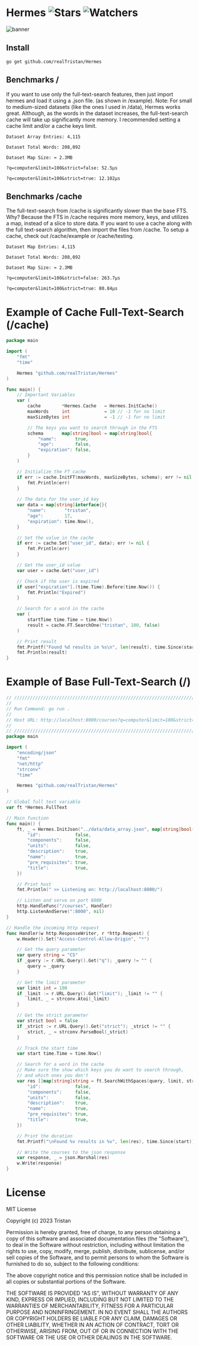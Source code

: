 # Hermes ![Stars](https://img.shields.io/github/stars/realTristan/Hermes?color=brightgreen) ![Watchers](https://img.shields.io/github/watchers/realTristan/Hermes?label=Watchers)
![banner](https://user-images.githubusercontent.com/75189508/230987049-665418b1-3576-49b7-861e-29036859ad8a.png)

## Install
```
go get github.com/realTristan/Hermes
```

## Benchmarks /
If you want to use only the full-text-search features, then just import hermes and load it using a .json file. (as shown in /example). Note: For small to medium-sized datasets (like the ones I used in /data), Hermes works great. Although, as the words in the dataset increases, the full-text-search cache will take up significantly more memory. I recommended setting a cache limit and/or a cache keys limit.
```
Dataset Array Entries: 4,115

Dataset Total Words: 208,092

Dataset Map Size: ≈ 2.3MB

?q=computer&limit=100&strict=false: 52.5µs

?q=computer&limit=100&strict=true: 12.102µs
```


## Benchmarks /cache
The full-text-search from /cache is significantly slower than the base FTS. Why? Because the FTS in /cache requires more memory, keys, and utilizes a map, instead of a slice to store data. If you want to use a cache along with the full text-search algorithm, then import the files from /cache. To setup a cache, check out /cache/example or /cache/testing. 

```
Dataset Map Entries: 4,115

Dataset Total Words: 208,092

Dataset Map Size: ≈ 2.3MB

?q=computer&limit=100&strict=false: 263.7µs

?q=computer&limit=100&strict=true: 80.84µs
```

# Example of Cache Full-Text-Search (/cache)
```go
package main

import (
	"fmt"
	"time"

	Hermes "github.com/realTristan/Hermes"
)

func main() {
	// Important Variables
	var (
		cache        *Hermes.Cache   = Hermes.InitCache()
		maxWords     int             = 10 // -1 for no limit
		maxSizeBytes int             = -1 // -1 for no limit

		// The keys you want to search through in the FTS
		schema       map[string]bool = map[string]bool{
			"name":       true,
			"age":        false,
			"expiration": false,
		}
	)

	// Initialize the FT cache
	if err := cache.InitFT(maxWords, maxSizeBytes, schema); err != nil {
		fmt.Println(err)
	}
	
	// The data for the user_id key
	var data = map[string]interface{}{
		"name":       "tristan",
		"age":        17,
		"expiration": time.Now(),
	}

	// Set the value in the cache
	if err := cache.Set("user_id", data); err != nil {
		fmt.Println(err)
	}

	// Get the user_id value
	var user = cache.Get("user_id")

	// Check if the user is expired
	if user["expiration"].(time.Time).Before(time.Now()) {
		fmt.Println("Expired")
	}

	// Search for a word in the cache
	var (
		startTime time.Time = time.Now()
		result = cache.FT.SearchOne("tristan", 100, false)
	)

	// Print result
	fmt.Printf("Found %d results in %s\n", len(result), time.Since(startTime))
	fmt.Println(result)
}
```

# Example of Base Full-Text-Search (/)
```go
// /////////////////////////////////////////////////////////////////////////////
//
// Run Command: go run .
//
// Host URL: http://localhost:8000/courses?q=computer&limit=100&strict=false
//
// /////////////////////////////////////////////////////////////////////////////
package main

import (
	"encoding/json"
	"fmt"
	"net/http"
	"strconv"
	"time"

	Hermes "github.com/realTristan/Hermes"
)

// Global full text variable
var ft *Hermes.FullText

// Main function
func main() {
	ft, _ = Hermes.InitJson("../data/data_array.json", map[string]bool{
		"id":             false,
		"components":     false,
		"units":          false,
		"description":    true,
		"name":           true,
		"pre_requisites": true,
		"title":          true,
	})

	// Print host
	fmt.Println(" >> Listening on: http://localhost:8000/")

	// Listen and serve on port 8000
	http.HandleFunc("/courses", Handler)
	http.ListenAndServe(":8000", nil)
}

// Handle the incoming http request
func Handler(w http.ResponseWriter, r *http.Request) {
	w.Header().Set("Access-Control-Allow-Origin", "*")

	// Get the query parameter
	var query string = "CS"
	if _query := r.URL.Query().Get("q"); _query != "" {
		query = _query
	}

	// Get the limit parameter
	var limit int = 100
	if _limit := r.URL.Query().Get("limit"); _limit != "" {
		limit, _ = strconv.Atoi(_limit)
	}

	// Get the strict parameter
	var strict bool = false
	if _strict := r.URL.Query().Get("strict"); _strict != "" {
		strict, _ = strconv.ParseBool(_strict)
	}

	// Track the start time
	var start time.Time = time.Now()

	// Search for a word in the cache
	// Make sure the show which keys you do want to search through,
	// and which ones you don't
	var res []map[string]string = ft.SearchWithSpaces(query, limit, strict, map[string]bool{
		"id":             false,
		"components":     false,
		"units":          false,
		"description":    true,
		"name":           true,
		"pre_requisites": true,
		"title":          true,
	})

	// Print the duration
	fmt.Printf("\nFound %v results in %v", len(res), time.Since(start))

	// Write the courses to the json response
	var response, _ = json.Marshal(res)
	w.Write(response)
}
```

# License
MIT License

Copyright (c) 2023 Tristan

Permission is hereby granted, free of charge, to any person obtaining a copy
of this software and associated documentation files (the "Software"), to deal
in the Software without restriction, including without limitation the rights
to use, copy, modify, merge, publish, distribute, sublicense, and/or sell
copies of the Software, and to permit persons to whom the Software is
furnished to do so, subject to the following conditions:

The above copyright notice and this permission notice shall be included in all
copies or substantial portions of the Software.

THE SOFTWARE IS PROVIDED "AS IS", WITHOUT WARRANTY OF ANY KIND, EXPRESS OR
IMPLIED, INCLUDING BUT NOT LIMITED TO THE WARRANTIES OF MERCHANTABILITY,
FITNESS FOR A PARTICULAR PURPOSE AND NONINFRINGEMENT. IN NO EVENT SHALL THE
AUTHORS OR COPYRIGHT HOLDERS BE LIABLE FOR ANY CLAIM, DAMAGES OR OTHER
LIABILITY, WHETHER IN AN ACTION OF CONTRACT, TORT OR OTHERWISE, ARISING FROM,
OUT OF OR IN CONNECTION WITH THE SOFTWARE OR THE USE OR OTHER DEALINGS IN THE
SOFTWARE.
